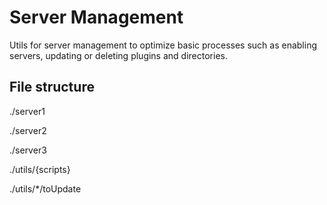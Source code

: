 # Server Management

Utils for server management to optimize basic processes such as enabling servers, updating or deleting plugins and directories.

## File structure

./server1

./server2

./server3

./utils/{scripts}

./utils/*/toUpdate